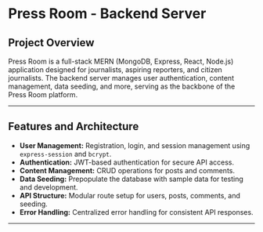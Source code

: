 # Press Room - Backend Server

## Project Overview
Press Room is a full-stack MERN (MongoDB, Express, React, Node.js) application designed for journalists, aspiring reporters, and citizen journalists. 
The backend server manages user authentication, content management, data seeding, and more, serving as the backbone of the Press Room platform.

---

## Features and Architecture

- **User Management:** Registration, login, and session management using `express-session` and `bcrypt`.
- **Authentication:** JWT-based authentication for secure API access.
- **Content Management:** CRUD operations for posts and comments.
- **Data Seeding:** Prepopulate the database with sample data for testing and development.
- **API Structure:** Modular route setup for users, posts, comments, and seeding.
- **Error Handling:** Centralized error handling for consistent API responses.

---

